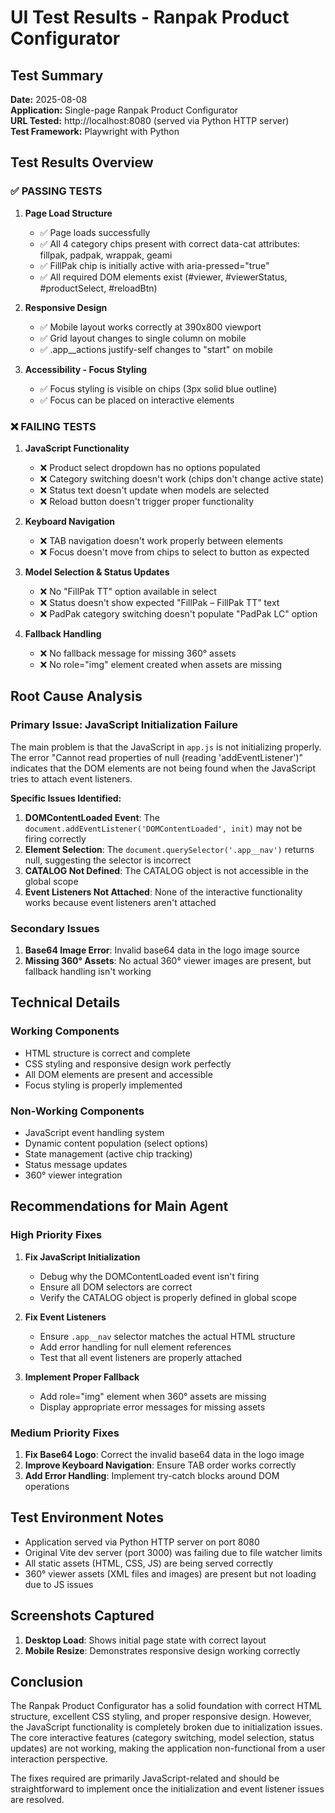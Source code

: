 # UI Test Results - Ranpak Product Configurator

## Test Summary

**Date:** 2025-08-08  
**Application:** Single-page Ranpak Product Configurator  
**URL Tested:** http://localhost:8080 (served via Python HTTP server)  
**Test Framework:** Playwright with Python

## Test Results Overview

### ✅ PASSING TESTS

1. **Page Load Structure**
   - ✅ Page loads successfully
   - ✅ All 4 category chips present with correct data-cat attributes: fillpak, padpak, wrappak, geami
   - ✅ FillPak chip is initially active with aria-pressed="true"
   - ✅ All required DOM elements exist (#viewer, #viewerStatus, #productSelect, #reloadBtn)

2. **Responsive Design**
   - ✅ Mobile layout works correctly at 390x800 viewport
   - ✅ Grid layout changes to single column on mobile
   - ✅ .app__actions justify-self changes to "start" on mobile

3. **Accessibility - Focus Styling**
   - ✅ Focus styling is visible on chips (3px solid blue outline)
   - ✅ Focus can be placed on interactive elements

### ❌ FAILING TESTS

1. **JavaScript Functionality**
   - ❌ Product select dropdown has no options populated
   - ❌ Category switching doesn't work (chips don't change active state)
   - ❌ Status text doesn't update when models are selected
   - ❌ Reload button doesn't trigger proper functionality

2. **Keyboard Navigation**
   - ❌ TAB navigation doesn't work properly between elements
   - ❌ Focus doesn't move from chips to select to button as expected

3. **Model Selection & Status Updates**
   - ❌ No "FillPak TT" option available in select
   - ❌ Status doesn't show expected "FillPak – FillPak TT" text
   - ❌ PadPak category switching doesn't populate "PadPak LC" option

4. **Fallback Handling**
   - ❌ No fallback message for missing 360° assets
   - ❌ No role="img" element created when assets are missing

## Root Cause Analysis

### Primary Issue: JavaScript Initialization Failure

The main problem is that the JavaScript in `app.js` is not initializing properly. The error "Cannot read properties of null (reading 'addEventListener')" indicates that the DOM elements are not being found when the JavaScript tries to attach event listeners.

**Specific Issues Identified:**

1. **DOMContentLoaded Event**: The `document.addEventListener('DOMContentLoaded', init)` may not be firing correctly
2. **Element Selection**: The `document.querySelector('.app__nav')` returns null, suggesting the selector is incorrect
3. **CATALOG Not Defined**: The CATALOG object is not accessible in the global scope
4. **Event Listeners Not Attached**: None of the interactive functionality works because event listeners aren't attached

### Secondary Issues

1. **Base64 Image Error**: Invalid base64 data in the logo image source
2. **Missing 360° Assets**: No actual 360° viewer images are present, but fallback handling isn't working

## Technical Details

### Working Components
- HTML structure is correct and complete
- CSS styling and responsive design work perfectly
- All DOM elements are present and accessible
- Focus styling is properly implemented

### Non-Working Components
- JavaScript event handling system
- Dynamic content population (select options)
- State management (active chip tracking)
- Status message updates
- 360° viewer integration

## Recommendations for Main Agent

### High Priority Fixes

1. **Fix JavaScript Initialization**
   - Debug why the DOMContentLoaded event isn't firing
   - Ensure all DOM selectors are correct
   - Verify the CATALOG object is properly defined in global scope

2. **Fix Event Listeners**
   - Ensure `.app__nav` selector matches the actual HTML structure
   - Add error handling for null element references
   - Test that all event listeners are properly attached

3. **Implement Proper Fallback**
   - Add role="img" element when 360° assets are missing
   - Display appropriate error messages for missing assets

### Medium Priority Fixes

1. **Fix Base64 Logo**: Correct the invalid base64 data in the logo image
2. **Improve Keyboard Navigation**: Ensure TAB order works correctly
3. **Add Error Handling**: Implement try-catch blocks around DOM operations

## Test Environment Notes

- Application served via Python HTTP server on port 8080
- Original Vite dev server (port 3000) was failing due to file watcher limits
- All static assets (HTML, CSS, JS) are being served correctly
- 360° viewer assets (XML files and images) are present but not loading due to JS issues

## Screenshots Captured

1. **Desktop Load**: Shows initial page state with correct layout
2. **Mobile Resize**: Demonstrates responsive design working correctly

## Conclusion

The Ranpak Product Configurator has a solid foundation with correct HTML structure, excellent CSS styling, and proper responsive design. However, the JavaScript functionality is completely broken due to initialization issues. The core interactive features (category switching, model selection, status updates) are not working, making the application non-functional from a user interaction perspective.

The fixes required are primarily JavaScript-related and should be straightforward to implement once the initialization and event listener issues are resolved.